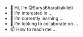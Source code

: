 - 👋 Hi, I’m @SuryaBharatkakileti
- 👀 I’m interested in ...
- 🌱 I’m currently learning ...
- 💞️ I’m looking to collaborate on ...
- 📫 How to reach me ...

<!---
SuryaBharatkakileti/SuryaBharatkakileti is a ✨ special ✨ repository because its `README.md` (this file) appears on your GitHub profile.
You can click the Preview link to take a look at your changes.
--->
